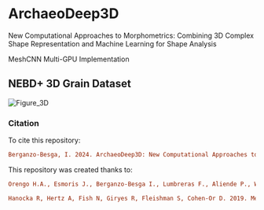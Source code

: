 # ArchaeoDeep3D

New Computational Approaches to Morphometrics: Combining 3D Complex Shape Representation and Machine Learning for Shape Analysis

MeshCNN Multi-GPU Implementation

## NEBD+ 3D Grain Dataset

![Figure_3D](https://github.com/user-attachments/assets/94cc3067-beab-42f9-b7da-9141d10008ac)

### Citation

To cite this repository:

```ini
Berganzo-Besga, I. 2024. ArchaeoDeep3D: New Computational Approaches to Morphometrics, Combining 3D Complex Shape Representation and Machine Learning for Shape Analysis. GitHub repository. Available online: https://github.com/iberganzo/ArchaeoDeep3D
```

This repository was created thanks to:

```ini
Orengo H.A., Esmoris J., Berganzo-Besga I., Lumbreras F., Aliende P., Wallace M., Livarda A. 2024. New Computational Approaches to Morphometrics: Combining 3D Complex Shape Representation and Machine Learning for Shape Analysis. Annals of Botany
```

```ini
Hanocka R, Hertz A, Fish N, Giryes R, Fleishman S, Cohen-Or D. 2019. MeshCNN: A Network with an Edge. arXiv arXiv:1809.05910. https://doi.org/10.48550/arXiv.1809.05910
```